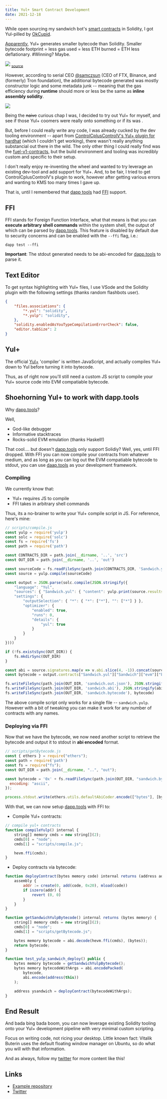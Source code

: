 ```yaml
---
title: Yul+ Smart Contract Development
date: 2021-12-18
---
```


While open sourcing my sandwich bot's [smart contracts](https://twitter.com/libevm/status/1469934003939463168) in Solidity, I got Yul-pilled by [OkCupid](https://twitter.com/cupidhack/status/1469475023849017344).

[Apparently](https://www.youtube.com/watch?v=rz5TGN7eUcM), Yul+ generates smaller bytecode than Solidity. Smaller bytecode footprint = less gas used = less ETH burned = ETH less deflationary. #Winning? Maybe.

![](https://i.imgur.com/E534MeW.png)
<sub>[source](https://twitter.com/cupidhack/status/1469475023849017344/)</sub>

However, according to serial CEO [@samczsun](https://twitter.com/samczsun) (CEO of FTX, Binance, and (formerly) Tron foundation), the additional bytecode generated was mostly constructor logic and some metadata junk -- meaning that the gas efficiency during **runtime** should more or less be the same as **inline assembly solidity**.

![](https://i.imgur.com/l2zRZbI.png)

Being the ~~naive~~ curious chap I was, I decided to try out Yul+ for myself, and see if those Yul+ coomers were really onto something or if its was .

But, before I could really write any code, I was already cucked by the dev tooling environment -- apart from [ControlCplusControlV's Yul+ plugin for hardhat](https://github.com/ControlCplusControlV/hardhat-Yul) (which I couldn't get working), there wasn't really anything substancial out there in the wild. The only other thing I could really find was the [fuel-v1-contracts](https://github.com/FuelLabs/fuel-v1-contracts), but the build environment and tooling was incredibly custom and specific to their setup.

I don't really enjoy re-inventing the wheel and wanted to try leverage an existing dev-tool and add support for Yul+. And, to be fair, I tried to get ControlCplusControlV's plugin to work, however after getting various errors and wanting to KMS too many times I gave up.

That is, until I remembered that [dapp tools](https://dapp.tools/) had [FFI](https://en.wikipedia.org/wiki/Foreign_function_interface) support.

## FFI

FFI stands for Foreign Function Interface, what that means is that you can **execute arbitrary shell commands** within the system shell, the output of which can be parsed by [dapp.tools](https://dapp.tools). This feature is disabled by default due to security concerns and can be enabled with the `--ffi` flag, i.e.:

```
dapp test --ffi
```

**Important**: The stdout generated needs to be abi-encoded for [dapp.tools](https://dapp.tools) to parse it.

## Text Editor

To get syntax highlighting with Yul+ files, I use VSode and the Solidity plugin with the following settings (thanks random flashbots user).

```json
{
    "files.associations": {
        "*.yul": "solidity",
        "*.yulp": "solidity",
    },
    "solidity.enabledAsYouTypeCompilationErrorCheck": false,
    "editor.tabSize": 2
}
```

## Yul+

The official [Yul+](https://github.com/FuelLabs/yulp) 'compiler' is written JavaScript, and actually compiles Yul+ down to Yul before turning it into bytecode.

Thus, as of right now you'll still need a custom JS script to compile your Yul+ source code into EVM compatiable bytecode.

## Shoehorning Yul+ to work with dapp.tools

Why [dapp.tools](https://dapp.tools)?

Well,

- God-like debugger
- Informative stacktraces
- Rocks-solid EVM emulation (thanks Haskell!)

That cool.... but doesn't [dapp.tools](https//dapp.tools) only support Solidiy? Well, yes, until FFI dropped. With FFI you can now compile your contracts from whatever medium, and as long as you can log out the EVM compatiable bytecode to stdout, you can use [daap.tools](https://dapp.tools) as your development framework.

### Compiling

We currently know that:

- Yul+ requires JS to compile
- FFI takes in arbitrary shell commands

Thus, its a no-brainer to write your Yul+ compile script in JS. For reference, here's mine:

```javascript
// scripts/compile.js
const yulp = require('yulp')
const solc = require('solc')
const fs = require('fs')
const path = require('path')

const CONTRACTS_DIR = path.join(__dirname, '..', 'src')
const OUT_DIR = path.join(__dirname, '..', 'out')

const sourceCode = fs.readFileSync(path.join(CONTRACTS_DIR, 'Sandwich.yulp'), { encoding: 'ascii' })
const source = yulp.compile(sourceCode)

const output = JSON.parse(solc.compile(JSON.stringify({
    "language": "Yul",
    "sources": { "Sandwich.yul": { "content": yulp.print(source.results) } },
    "settings": {
        "outputSelection": { "*": { "*": ["*"], "": ["*"] } },
        "optimizer": {
            "enabled": true,
            "runs": 0,
            "details": {
                "yul": true
            }
        }
    }
})))

if (!fs.existsSync(OUT_DIR)) {
    fs.mkdirSync(OUT_DIR)
}

const abi = source.signatures.map(v => v.abi.slice(4, -1)).concat(source.topics.map(v => v.abi.slice(6, -1)))
const bytecode = output.contracts["Sandwich.yul"]["Sandwich"]["evm"]["bytecode"]["object"]

fs.writeFileSync(path.join(OUT_DIR, 'sandwich.out.json'), JSON.stringify(output))
fs.writeFileSync(path.join(OUT_DIR, 'sandwich.abi'), JSON.stringify(abi))
fs.writeFileSync(path.join(OUT_DIR, 'sandwich.bytecode'), bytecode)
```

The above compile script only works for a single file -- `sandwich.yulp`. However with a bit of tweaking you can make it work for any number of contracts with any names.

### Deploying via FFI

Now that we have the bytecode, we now need another script to retrieve the bytecode and output it to stdout in **abi encoded** format.

```javascript
// scripts/getBytecode.js
const { ethers } = require("ethers");
const path = require('path')
const fs = require("fs");
const OUT_DIR = path.join(__dirname, "..", "out");

const bytecode = '0x' + fs.readFileSync(path.join(OUT_DIR, "sandwich.bytecode"), {
  encoding: "ascii",
});

process.stdout.write(ethers.utils.defaultAbiCoder.encode(["bytes"], [bytecode]))
```

With that, we can now setup [dapp.tools](https://dapp.tools) with FFI to:

- Compile Yul+ contracts:

```javascript
// compile yul+ contracts
function compileYulp() internal {
    string[] memory cmds = new string[](2);
    cmds[0] = "node";
    cmds[1] = "scripts/compile.js";

    hevm.ffi(cmds);
}
```

- Deploy contracts via bytecode:

```javascript
function deployContract(bytes memory code) internal returns (address addr) {
    assembly {
        addr := create(0, add(code, 0x20), mload(code))
        if iszero(addr) {
            revert (0, 0)
        }
    }
}

function getSandwichYulpBytecode() internal returns (bytes memory) {
    string[] memory cmds = new string[](2);
    cmds[0] = "node";
    cmds[1] = "scripts/getBytecode.js";

    bytes memory bytecode = abi.decode(hevm.ffi(cmds), (bytes));
    return bytecode;
}

function test_yulp_sandwich_deploy() public {
    bytes memory bytecode = getSandwichYulpBytecode();
    bytes memory bytecodeWithArgs = abi.encodePacked(
        bytecode,
        abi.encode(address(this))
    );

    address ysandwich = deployContract(bytecodeWithArgs);
}
```

## End Result

And bada bing bada boom, you can now leverage existing Solidity tooling onto your Yul+ development pipeline with very minimal custom scripting.

Focus on writing code, not ricing your desktop. Little known fact: Vitalik Buterin uses the default floating window manager on Ubuntu, so do what you will with that information.

And as always, follow my [twitter](https://twitter.com/libevm) for more content like this!

## Links

- [Example repository](https://github.com/libevm/subway/tree/master/contracts)
- [Twitter](https://twitter.com/libevm)
